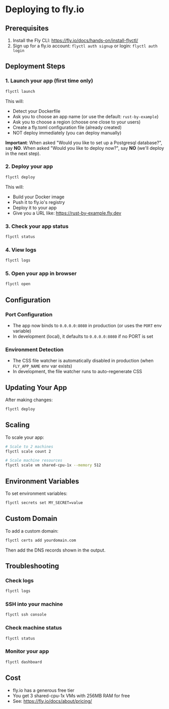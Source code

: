 # Deploying to fly.io

## Prerequisites

1. Install the Fly CLI: https://fly.io/docs/hands-on/install-flyctl/
2. Sign up for a fly.io account: `flyctl auth signup` or login: `flyctl auth login`

## Deployment Steps

### 1. Launch your app (first time only)

```bash
flyctl launch
```

This will:
- Detect your Dockerfile
- Ask you to choose an app name (or use the default: `rust-by-example`)
- Ask you to choose a region (choose one close to your users)
- Create a fly.toml configuration file (already created)
- NOT deploy immediately (you can deploy manually)

**Important**: When asked "Would you like to set up a Postgresql database?", say **NO**.
When asked "Would you like to deploy now?", say **NO** (we'll deploy in the next step).

### 2. Deploy your app

```bash
flyctl deploy
```

This will:
- Build your Docker image
- Push it to fly.io's registry
- Deploy it to your app
- Give you a URL like: https://rust-by-example.fly.dev

### 3. Check your app status

```bash
flyctl status
```

### 4. View logs

```bash
flyctl logs
```

### 5. Open your app in browser

```bash
flyctl open
```

## Configuration

### Port Configuration
- The app now binds to `0.0.0.0:8080` in production (or uses the `PORT` env variable)
- In development (local), it defaults to `0.0.0.0:8080` if no PORT is set

### Environment Detection
- The CSS file watcher is automatically disabled in production (when `FLY_APP_NAME` env var exists)
- In development, the file watcher runs to auto-regenerate CSS

## Updating Your App

After making changes:

```bash
flyctl deploy
```

## Scaling

To scale your app:

```bash
# Scale to 2 machines
flyctl scale count 2

# Scale machine resources
flyctl scale vm shared-cpu-1x --memory 512
```

## Environment Variables

To set environment variables:

```bash
flyctl secrets set MY_SECRET=value
```

## Custom Domain

To add a custom domain:

```bash
flyctl certs add yourdomain.com
```

Then add the DNS records shown in the output.

## Troubleshooting

### Check logs
```bash
flyctl logs
```

### SSH into your machine
```bash
flyctl ssh console
```

### Check machine status
```bash
flyctl status
```

### Monitor your app
```bash
flyctl dashboard
```

## Cost
- fly.io has a generous free tier
- You get 3 shared-cpu-1x VMs with 256MB RAM for free
- See: https://fly.io/docs/about/pricing/

